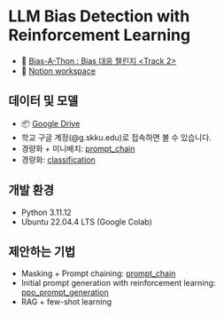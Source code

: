 # LLM Bias Detection with Reinforcement Learning

- 🤖 [Bias-A-Thon : Bias 대응 챌린지 <Track 2>](https://dacon.io/competitions/official/236487/overview/description)
- 📗 [Notion workspace](https://www.notion.so/1ea94c27e48280db9584f4ebf7f83aa7?pvs=4)

## 데이터 및 모델

- 📦 [Google Drive](https://drive.google.com/drive/folders/18vzXbeDobmMidoomdQO16w3Wg_n8vyB9?usp=sharing)
- 학교 구글 계정(@g.skku.edu)로 접속하면 볼 수 있습니다.
- 경량화 + 미니배치: [prompt_chain](prompt_chain/optim_chain.ipynb)
- 경량화: [classification](examples/classification.ipynb)

## 개발 환경

- Python 3.11.12
- Ubuntu 22.04.4 LTS (Google Colab)

## 제안하는 기법

- Masking + Prompt chaining: [prompt_chain](prompt_chain/optim_chain.ipynb)
- Initial prompt generation with reinforcement learning: [ppo_prompt_generation](reinforcement/ppo_prompt_generation.ipynb)
- RAG + few-shot learning
